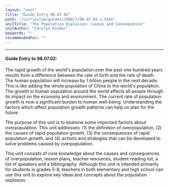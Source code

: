 ```yaml
---
layout: "unit"
title: "Guide Entry 98.07.02"
path: "/curriculum/guides/1998/7/98.07.02.x.html"
unitTitle: "The Population Explosion: Causes and Consequences"
unitAuthor: "Carolyn Kinder"
keywords: ""
recommendedFor: ""
---
```

<body>
<hr/>
<h4>
Guide Entry to 98.07.02:
</h4>
The rapid growth of the world's population over the past one hundred years results from a difference between the rate of birth and the rate of death.  The human population will increase by 1 billion people in the next decade.  This is like adding the whole population of China to the world's population.  The growth in human population around the world affects all people through its impact on the economy and environment.  The current rate of population growth is now a significant burden to human well-being.  Understanding the factors which affect population growth patterns can help us plan for the future.
<p>
The purpose of this unit is to examine some important factors about overpopulation.  This unit addresses: (1) the definition of overpopulation, (2) the causes of rapid population growth, (3) the consequences of rapid population growth, and (4) actions and strategies that can be developed to solve problems caused by overpopulation.
</p>
<p>
This unit consists of core knowledge about the causes and consequences of overpopulation, lesson plans, teacher resources, student reading list, a list of speakers and a bibliography.  Although this unit is intended primarily for students in grades 5-8, teachers in both elementary and high school can use this unit to explore key ideas and concepts about the population explosion.
</p>
</body>